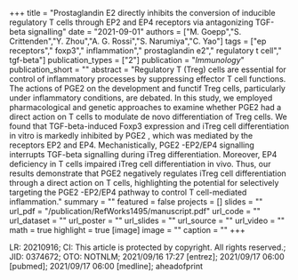 +++
title = "Prostaglandin E2 directly inhibits the conversion of inducible regulatory T cells through EP2 and EP4 receptors via antagonizing TGF-beta signalling"
date = "2021-09-01"
authors = ["M. Goepp","S. Crittenden","Y. Zhou","A. G. Rossi","S. Narumiya","C. Yao"]
tags = ["ep receptors"," foxp3"," inflammation"," prostaglandin e2"," regulatory t cell"," tgf-beta"]
publication_types = ["2"]
publication = "_Immunology_"
publication_short = ""
abstract = "Regulatory T (Treg) cells are essential for control of inflammatory processes by suppressing effector T cell functions. The actions of PGE2 on the development and functif Treg cells, particularly under inflammatory conditions, are debated. In this study, we employed pharmacological and genetic approaches to examine whether PGE2 had a direct action on T cells to modulate de novo differentiation of Treg cells. We found that TGF-beta-induced Foxp3 expression and iTreg cell differentiation in vitro is markedly inhibited by PGE2 , which was mediated by the receptors EP2 and EP4. Mechanistically, PGE2 -EP2/EP4 signalling interrupts TGF-beta signalling during iTreg differentiation. Moreover, EP4 deficiency in T cells impaired iTreg cell differentiation in vivo. Thus, our results demonstrate that PGE2 negatively regulates iTreg cell differentiation through a direct action on T cells, highlighting the potential for selectively targeting the PGE2 -EP2/EP4 pathway to control T cell-mediated inflammation."
summary = ""
featured = false
projects = []
slides = ""
url_pdf = "/publication/RefWorks1495/manuscript.pdf"
url_code = ""
url_dataset = ""
url_poster = ""
url_slides = ""
url_source = ""
url_video = ""
math = true
highlight = true
[image]
image = ""
caption = ""
+++

LR: 20210916; CI: This article is protected by copyright. All rights reserved.; JID: 0374672; OTO: NOTNLM; 2021/09/16 17:27 [entrez]; 2021/09/17 06:00 [pubmed]; 2021/09/17 06:00 [medline]; aheadofprint
